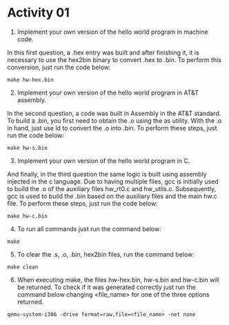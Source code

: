 # Activity 01

1) Implement your own version of the hello world program in machine code.

In this first question, a .hex entry was built and after finishing it, it is necessary to use the hex2bin binary to convert .hex to .bin. To perform this conversion, just run the code below:

```
make hw-hex.bin
```

2) Implement your own version of the hello world program in AT&T assembly.

In the second question, a code was built in Assembly in the AT&T standard. To build a .bin, you first need to obtain the .o using the as utility. With the .o in hand, just use ld to convert the .o into .bin. To perform these steps, just run the code below:

```
make hw-s.bin
```

3) Implement your own version of the hello world program in C.

And finally, in the third question the same logic is built using assembly injected in the c language. Due to having multiple files, gcc is initially used to build the .o of the auxiliary files hw_rt0.c and hw_utils.c. Subsequently, gcc is used to build the .bin based on the auxiliary files and the main hw.c file. To perform these steps, just run the code below:

```
make hw-c.bin
```

4) To run all commands just run the command below:

```
make
```

5) To clear the .s, .o, .bin, hex2bin files, run the command below:

```
make clean
```

6) When executing make, the files hw-hex.bin, hw-s.bin and hw-c.bin will be returned. To check if it was generated correctly just run the command below changing <file_name> for one of the three options returned.

```
qemu-system-i386 -drive format=raw,file=<file_name> -net none
```